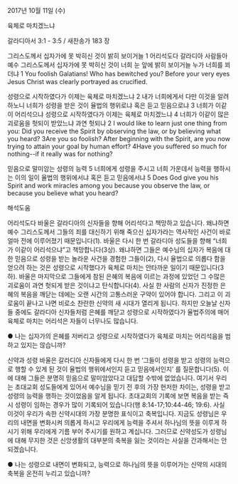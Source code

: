 2017년 10월 11일 (수)

육체로 마치겠느냐



갈라디아서 3:1 - 3:5 / 새찬송가 183 장


그리스도께서 십자가에 못 박히신 것이 밝히 보이거늘
1 어리석도다 갈라디아 사람들아 예수 그리스도께서 십자가에 못 박히신 것이 너희 눈 앞에 밝히 보이거늘 누가 너희를 꾀더냐
1 You foolish Galatians! Who has bewitched you? Before your very eyes Jesus Christ was clearly portrayed as crucified.

성령으로 시작하였다가 이제는 육체로 마치겠느냐
2 내가 너희에게서 다만 이것을 알려 하노니 너희가 성령을 받은 것이 율법의 행위로냐 혹은 듣고 믿음으로냐 3 너희가 이같이 어리석으냐 성령으로 시작하였다가 이제는 육체로 마치겠느냐 4 너희가 이같이 많은 괴로움을 헛되이 받았느냐 과연 헛되냐
2 I would like to learn just one thing from you: Did you receive the Spirit by observing the law, or by believing what you heard? 3Are you so foolish? After beginning with the Spirit, are you now trying to attain your goal by human effort? 4Have you suffered so much for nothing--if it really was for nothing?

믿음으로 말미암는 성령의 능력
5 너희에게 성령을 주시고 너희 가운데서 능력을 행하시는 이의 일이 율법의 행위에서냐 혹은 듣고 믿음에서냐
5 Does God give you his Spirit and work miracles among you because you observe the law, or because you believe what you heard?

해석도움





어리석도다
바울은 갈라디아의 신자들을 향해 어리석다고 책망하고 있습니다. 왜냐하면 예수 그리스도께서 그들의 죄를 대신하기 위해 죽으신 십자가라는 역사적인 사건이 바로 얼마 전에 이루어졌기 때문입니다(1). 바울은 다시 한 번 갈라디아 성도들을 향해 “너희가 이같이 어리석으냐”고 책망합니다(3상). 왜냐하면 그들은 예수님의 십자가 복음에 대한 믿음으로 성령을 받는 놀라운 사건을 경험한 그들이(2), 다시 율법으로 의롭다 함을 얻으려 하는 것은 성령으로 시작했다가 육체로 마치는 안타까운 일이기 때문입니다(3하). 바울은 마지막으로 그들에게 참된 은혜의 복음에 이르는 과정에 있었던 그 수많은 괴로움이 과연 헛되게 받은 것이냐고 탄식합니다(4). 사실 한 사람의 신자가 진정한 은혜의 복음을 깨닫는 데에는 오랜 시간의 고통스러운 구약이 있어야 합니다. 그리고 이 괴로움이 끝나고 나면 비로소 찬란한 신약의 새 시대가 열리게 됩니다. 하지만 오늘날 신자들 중에도 갈라디아 신자들처럼 은혜를 깨닫고 성령으로 시작하였다가 율법주의에 매어 육체로 마치는 어리석은 자들이 너무나도 많습니다.

● 나는 십자가의 은혜를 저버리고 성령으로 시작하였다가 육체로 마치는 어리석음을 범하고 있지는 않습니까?

신약과 성령
바울은 갈라디아 신자들에게 다시 한 번 ‘그들이 성령을 받고 성령의 능력으로 행할 수 있게 된 것이 율법의 행위에서인지 듣고 믿음에서인지’ 를 질문합니다(5). 이에 대해 그들은 분명히 믿음으로 말미암았다고 대답할 수밖에 없었습니다. 여기서 우리는 초대교회 성도들에게 있어서 예수님을 믿기 전 후의 가장 현저한 차이는, 성령을 받고 성령의 능력을 행하는 것이었음을 알게 됩니다. 초대교회의 기록에 보면 복음을 받는 즉시 성령이 임하는 경우가 많이 기록되어 있습니다(행 8:14-17;10:44-46; 19:6). 사실 이것이 우리가 속한 신약시대의 가장 분명한 표식이고 축복입니다. 지금도 성령님은 우리의 내면을 변화시켜 의롭게 하시고 우리에게 능력을 주셔서 하나님의 뜻을 이루게 하시기 위해 우리에게 기름 부어 주시기를 원하고 계십니다. 그러므로 신약성도가 성령님에 대해 무지한 것은 신앙생활의 대부분의 축복을 잃는 것이라는 사실을 간과해서는 안되겠습니다.

● 나는 성령으로 내면이 변화되고, 능력으로 하나님의 뜻을 이루어가는 신약의 시대의 축복을 온전히 누리고 있습니까?